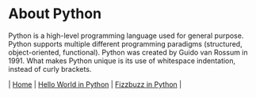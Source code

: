 # About Python

Python is a high-level programming language used for general purpose. Python supports multiple different programming paradigms (structured, object-oriented, functional). Python was created by Guido van Rossum in 1991. What makes Python unique is its use of whitespace indentation, instead of curly brackets. 

| [Home](https://github.com/caelenwalker/DigitalConceptTutorial) | [Hello World in Python](https://github.com/caelenwalker/DigitalConceptTutorial/blob/main/hello-world.md) | [Fizzbuzz in Python](https://github.com/caelenwalker/DigitalConceptTutorial/blob/main/fizzbuzz.md) |
